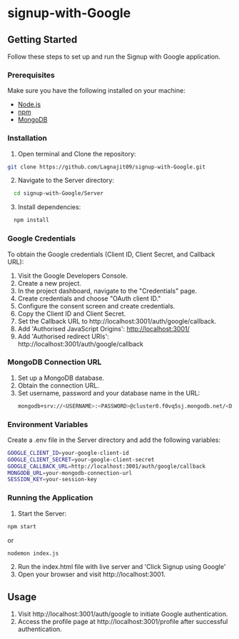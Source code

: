 # signup-with-Google


## Getting Started

Follow these steps to set up and run the Signup with Google application.

### Prerequisites

Make sure you have the following installed on your machine:

- [Node.js](https://nodejs.org/)
- [npm](https://www.npmjs.com/)
- [MongoDB](https://www.mongodb.com/try/download/community)

### Installation

1. Open terminal and Clone the repository:

```bash
git clone https://github.com/Lagnajit09/signup-with-Google.git
```
   
2. Navigate to the Server directory:

  ```bash
    cd signup-with-Google/Server
```

3. Install dependencies:

  ```bash
    npm install
```


### Google Credentials

To obtain the Google credentials (Client ID, Client Secret, and Callback URL):

1. Visit the Google Developers Console.
2. Create a new project.
3. In the project dashboard, navigate to the "Credentials" page.
4. Create credentials and choose "OAuth client ID."
5. Configure the consent screen and create credentials.
6. Copy the Client ID and Client Secret.
7. Set the Callback URL to http://localhost:3001/auth/google/callback.
8. Add 'Authorised JavaScript Origins': [http://localhost:3001/](http://localhost:3001)
9. Add 'Authorised redirect URIs': http://localhost:3001/auth/google/callback


### MongoDB Connection URL

1. Set up a MongoDB database.
2. Obtain the connection URL.
3. Set username, password and your database name in the URL:
   ```bash
   mongodb+srv://<USERNAME>:<PASSWORD>@cluster0.f0vq5sj.mongodb.net/<DATABASE_NAME>
   ```

### Environment Variables
Create a .env file in the Server directory and add the following variables:

```bash
GOOGLE_CLIENT_ID=your-google-client-id
GOOGLE_CLIENT_SECRET=your-google-client-secret
GOOGLE_CALLBACK_URL=http://localhost:3001/auth/google/callback
MONGODB_URL=your-mongodb-connection-url
SESSION_KEY=your-session-key
```

### Running the Application
1. Start the Server:
```bash
npm start
```
or 
```bash
nodemon index.js
```
2. Run the index.html file with live server and 'Click Signup using Google'
3. Open your browser and visit http://localhost:3001.

## Usage
1. Visit http://localhost:3001/auth/google to initiate Google authentication.
2. Access the profile page at http://localhost:3001/profile after successful authentication.
